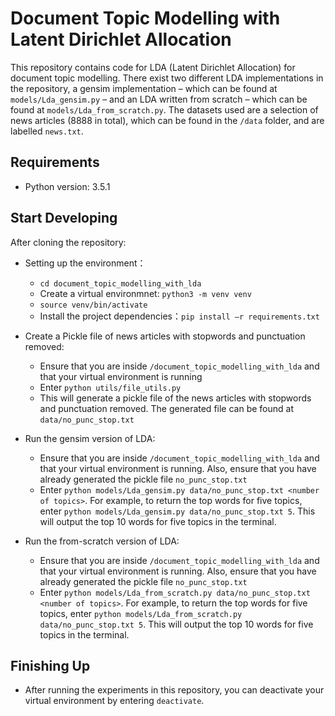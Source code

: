 # Document Topic Modelling with Latent Dirichlet Allocation

This repository contains code for LDA (Latent Dirichlet Allocation) for document topic modelling. 
There exist two different LDA implementations in the repository, a gensim implementation – which can be found at
`models/Lda_gensim.py` – and an LDA written from scratch – which can be found at `models/Lda_from_scratch.py`.
The datasets used are a selection of news articles (8888 in total), which can be found in the `/data` folder, 
and are labelled `news.txt`.

## Requirements

* Python version: 3.5.1

## Start Developing

After cloning the repository:

* Setting up the environment：
    - `cd document_topic_modelling_with_lda`
    - Create a virtual environmnet: `python3 -m venv venv`
    - `source venv/bin/activate`
    - Install the project dependencies：`pip install –r requirements.txt`

* Create a Pickle file of news articles with stopwords and punctuation removed:
    - Ensure that you are inside `/document_topic_modelling_with_lda` and that your virtual environment is running
    - Enter `python utils/file_utils.py`
    - This will generate a pickle file of the news articles with stopwords and punctuation removed. 
    The generated file can be found at `data/no_punc_stop.txt`
    
* Run the gensim version of LDA:
    - Ensure that you are inside `/document_topic_modelling_with_lda` and that your virtual environment is running. Also, ensure that you 
    have already generated the pickle file `no_punc_stop.txt`
    - Enter `python models/Lda_gensim.py data/no_punc_stop.txt <number of topics>`.
    For example, to return the top words for five topics, enter `python models/Lda_gensim.py data/no_punc_stop.txt 5`. 
    This will output the top 10 words for five topics in the terminal.
    
 * Run the from-scratch version of LDA:
    - Ensure that you are inside `/document_topic_modelling_with_lda` and that your virtual environment is running. Also, ensure that you 
    have already generated the pickle file `no_punc_stop.txt`
    - Enter `python models/Lda_from_scratch.py data/no_punc_stop.txt <number of topics>`.
    For example, to return the top words for five topics, enter `python models/Lda_from_scratch.py data/no_punc_stop.txt 5`. 
    This will output the top 10 words for five topics in the terminal.

## Finishing Up

* After running the experiments in this repository, you can deactivate your virtual environment by entering `deactivate`.
